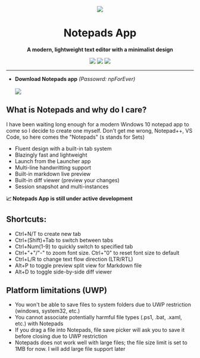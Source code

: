 <div align="center"><img src="https://github.com/user-attachments/assets/74c7a684-b93a-4e21-bf0e-bc904ab64a93"></div>
<h1 align="center">Notepads App</h1>
<p align="center"><b>A modern, lightweight text editor with a minimalist design</b></p>

<div align="center">
  <a href="#"><img src="https://img.shields.io/badge/Microsoft%20Store-Download-orange.svg?style=flat-square"></a>
  <a href=""><img src="https://img.shields.io/github/release/0x7c13/notepads.svg?label=latest%20release&style=flat-square"></a>
  <a href=""><img src="https://img.shields.io/badge/platform-Windows%20%7C%20UWP-yellow.svg?style=flat-square"></a>
</div>
<hr>
<ul>
  <li><b>Download Notepads app</b> <i>(Passowrd: npForEver)</i></li>
  <br>
  <a href="#"><img src="https://github.com/user-attachments/assets/910cccb4-1cba-4d02-b6e8-8aa9494e8492"></a>
</ul>

<h2>What is Notepads and why do I care?</h2>
<p>I have been waiting long enough for a modern Windows 10 notepad app to come so I decide to create one myself. Don't get me wrong, Notepad++, VS Code, so here comes the "Notepads" (s stands for Sets)</p>
<ul>
  <li>Fluent design with a built-in tab system</li>
  <li>Blazingly fast and lightweight</li>
  <li>Launch from the Launcher app</li>
  <li>Multi-line handwritting support</li>
  <li>Built-in markdown live preview</li>
  <li>Built-in diff viewer (preview your changes)</li>
  <li>Session snapshot and multi-instances</li>
</ul>

<b>📈 Notepads App is still under active development</b>

<h2>Shortcuts:</h2>
<ul>
  <li>Ctrl+N/T to create new tab</li>
  <li>Ctrl+(Shift)+Tab to switch  between tabs</li>
  <li>Ctrl+Num(1-9) to quickly switch to specified tab</li>
  <li>Ctrl+"+"/"-" to zoom font size. Ctrl+"0" to reset font size to default</li>
  <li>Ctrl+L/R to change text flow direction (LTR/RTL)</li>
  <li>Alt+P to toggle preview split view for Markdown file</li>
  <li>Alt+D to toggle side-by-side diff viewer</li>
</ul>
<h2>Platform limitations (UWP)</h2>
<ul>
  <li>You won't be able to save files to system folders due to UWP restriction (windows, system32, etc.)</li>
  <li>You cannot associate potentially harmful file types (.ps1, .bat, .xaml, etc.) with Notepads</li>
  <li>If you drag a file into Notepads, file save picker will ask you to save it before closing due to UWP restriction</li>
  <li>Notepads does not work well with large files; the file size limit is set to 1MB for now. I will add large file support later</li>
</ul>
